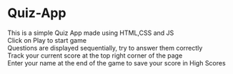 # Quiz-App
This is a simple Quiz App made using HTML,CSS and JS
<br>
Click on Play to start game
<br>
Questions are displayed sequentially, try to answer them correctly
<br>
Track your current score at the top right corner of the page
<br>
Enter your name at the end of the game to save your score in High Scores

